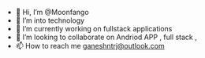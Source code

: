 - 👋 Hi, I’m @Moonfango
- 👀 I’m into technology
- 🌱 I’m currently working on fullstack applications 
- 💞️ I’m looking to collaborate on Andriod APP , full stack ,
- 📫 How to reach me ganeshntrj@outlook.com

<!---
Moonfango/Moonfango is a ✨ special ✨ repository because its `README.md` (this file) appears on your GitHub profile.
You can click the Preview link to take a look at your changes.
--->
